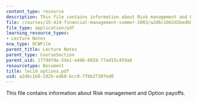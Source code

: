 ```yaml
---
content_type: resource
description: This file contains information about Risk management and Option payoffs.
file: /courses/15-414-financial-management-summer-2003/a2d6c1b62d2bedb0bcc977bb27307ed0_lec19_options.pdf
file_type: application/pdf
learning_resource_types:
- Lecture Notes
ocw_type: OCWFile
parent_title: Lecture Notes
parent_type: CourseSection
parent_uid: 17794f9e-5de1-e406-6928-77ad15c459a8
resourcetype: Document
title: lec19_options.pdf
uid: a2d6c1b6-2d2b-edb0-bcc9-77bb27307ed0
---
```

This file contains information about Risk management and Option payoffs.

